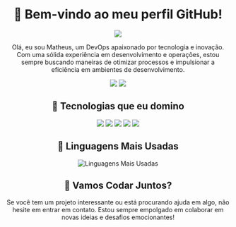 <!-- Seu Nome -->
<h1 align="center">👋 Bem-vindo ao meu perfil GitHub!</h1>

<p align="center">
  <img src="https://img.shields.io/badge/DevOps%20-%2312100E.svg?&style=for-the-badge&logoColor=white" />
</p>

<p align="center">Olá, eu sou Matheus, um DevOps apaixonado por tecnologia e inovação. Com uma sólida experiência em desenvolvimento e operações, estou sempre buscando maneiras de otimizar processos e impulsionar a eficiência em ambientes de desenvolvimento.</p>

<!-- Links para redes sociais -->
<p align="center">
  <a href="https://www.linkedin.com/in/seu-perfil/"><img src="https://img.shields.io/badge/LinkedIn%20-%230077B5.svg?&style=for-the-badge&logo=linkedin&logoColor=white" /></a>
  <a href="https://twitter.com/seu-perfil"><img src="https://img.shields.io/badge/Twitter%20-%231DA1F2.svg?&style=for-the-badge&logo=twitter&logoColor=white" /></a>
</p>

<!-- Tecnologias -->
<h2 align="center">🚀 Tecnologias que eu domino</h2>
<p align="center">
  <img src="https://img.shields.io/badge/Docker%20-%232496ED.svg?&style=for-the-badge&logo=docker&logoColor=white" />
  <img src="https://img.shields.io/badge/Kubernetes%20-%23326CE5.svg?&style=for-the-badge&logo=kubernetes&logoColor=white" />
  <img src="https://img.shields.io/badge/Jenkins%20-%232C5263.svg?&style=for-the-badge&logo=jenkins&logoColor=white" />
  <img src="https://img.shields.io/badge/Ansible%20-%231A1918.svg?&style=for-the-badge&logo=ansible&logoColor=white" />
  <img src="https://img.shields.io/badge/Terraform%20-%23623CE4.svg?&style=for-the-badge&logo=terraform&logoColor=white" />
</p>


<!-- Linguagens Mais Usadas -->
<h2 align="center">🚀 Linguagens Mais Usadas</h2>

<!-- Lista de Linguagens -->
<p align="center">
  <img src="https://github-readme-stats.vercel.app/api/top-langs/?username=seu-username&layout=compact&theme=radical" alt="Linguagens Mais Usadas" />
</p>

<!-- Chamada para ação -->
<h2 align="center">🤝 Vamos Codar Juntos?</h2>
<p align="center">Se você tem um projeto interessante ou está procurando ajuda em algo, não hesite em entrar em contato. Estou sempre empolgado em colaborar em novas ideias e desafios emocionantes!</p>


